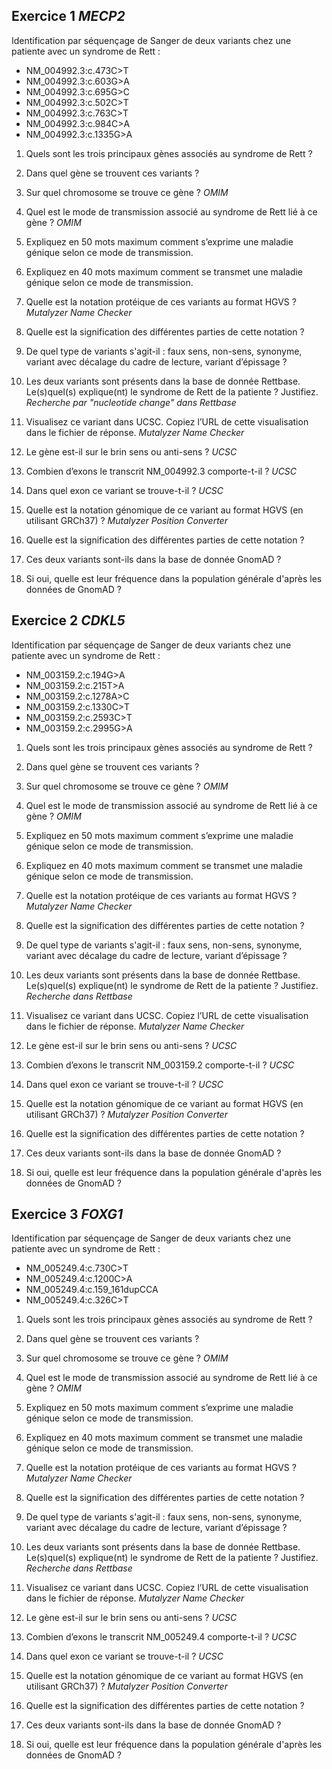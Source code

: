 ## Exercice 1 *MECP2*
Identification par séquençage de Sanger de deux variants chez une patiente avec un syndrome de Rett :
* NM_004992.3:c.473C>T
* NM_004992.3:c.603G>A
* NM_004992.3:c.695G>C
* NM_004992.3:c.502C>T
* NM_004992.3:c.763C>T
* NM_004992.3:c.984C>A
* NM_004992.3:c.1335G>A

1. Quels sont les trois principaux gènes associés au syndrome de Rett ?
2. Dans quel gène se trouvent ces variants ?
3. Sur quel chromosome se trouve ce gène ? *OMIM*
4. Quel est le mode de transmission associé au syndrome de Rett lié à ce gène ? *OMIM*
5. Expliquez en 50 mots maximum comment s’exprime une maladie génique selon ce mode de transmission.
6. Expliquez en 40 mots maximum comment se transmet une maladie génique selon ce mode de transmission.

7. Quelle est la notation protéique de ces variants au format HGVS ? *Mutalyzer Name Checker*
8. Quelle est la signification des différentes parties de cette notation ?
9. De quel type de variants s'agit-il : faux sens, non-sens, synonyme, variant avec décalage du cadre de lecture, variant d’épissage ?

10. Les deux variants sont présents dans la base de donnée Rettbase. Le(s)quel(s) explique(nt) le syndrome de Rett de la patiente ? Justifiez. *Recherche par "nucleotide change" dans Rettbase*

11. Visualisez ce variant dans UCSC. Copiez l’URL de cette visualisation dans le fichier de réponse. *Mutalyzer Name Checker*
12. Le gène est-il sur le brin sens ou anti-sens ? *UCSC*
13. Combien d’exons le transcrit NM_004992.3 comporte-t-il ? *UCSC*
14. Dans quel exon ce variant se trouve-t-il ? *UCSC*

11. Quelle est la notation génomique de ce variant au format HGVS (en utilisant GRCh37) ? *Mutalyzer Position Converter*
12. Quelle est la signification des différentes parties de cette notation ?
13. Ces deux variants sont-ils dans la base de donnée GnomAD ?
14. Si oui, quelle est leur fréquence dans la population générale d'après les données de GnomAD ?

## Exercice 2 *CDKL5*
Identification par séquençage de Sanger de deux variants chez une patiente avec un syndrome de Rett :
* NM_003159.2:c.194G>A
* NM_003159.2:c.215T>A
* NM_003159.2:c.1278A>C
* NM_003159.2:c.1330C>T
* NM_003159.2:c.2593C>T
* NM_003159.2:c.2995G>A


1. Quels sont les trois principaux gènes associés au syndrome de Rett ?
2. Dans quel gène se trouvent ces variants ?
3. Sur quel chromosome se trouve ce gène ? *OMIM*
4. Quel est le mode de transmission associé au syndrome de Rett lié à ce gène ? *OMIM*
5. Expliquez en 50 mots maximum comment s’exprime une maladie génique selon ce mode de transmission.
6. Expliquez en 40 mots maximum comment se transmet une maladie génique selon ce mode de transmission.

7. Quelle est la notation protéique de ces variants au format HGVS ? *Mutalyzer Name Checker*
8. Quelle est la signification des différentes parties de cette notation ?
9. De quel type de variants s'agit-il : faux sens, non-sens, synonyme, variant avec décalage du cadre de lecture, variant d’épissage ?

10. Les deux variants sont présents dans la base de donnée Rettbase. Le(s)quel(s) explique(nt) le syndrome de Rett de la patiente ? Justifiez. *Recherche dans Rettbase*

11. Visualisez ce variant dans UCSC. Copiez l’URL de cette visualisation dans le fichier de réponse. *Mutalyzer Name Checker*
12. Le gène est-il sur le brin sens ou anti-sens ? *UCSC*
13. Combien d’exons le transcrit NM_003159.2 comporte-t-il ? *UCSC*
14. Dans quel exon ce variant se trouve-t-il ? *UCSC*

11. Quelle est la notation génomique de ce variant au format HGVS (en utilisant GRCh37) ? *Mutalyzer Position Converter*
12. Quelle est la signification des différentes parties de cette notation ?
13. Ces deux variants sont-ils dans la base de donnée GnomAD ?
14. Si oui, quelle est leur fréquence dans la population générale d'après les données de GnomAD ?

## Exercice 3 *FOXG1*
Identification par séquençage de Sanger de deux variants chez une patiente avec un syndrome de Rett :
* NM_005249.4:c.730C>T
* NM_005249.4:c.1200C>A
* NM_005249.4:c.159_161dupCCA
* NM_005249.4:c.326C>T

1. Quels sont les trois principaux gènes associés au syndrome de Rett ?
2. Dans quel gène se trouvent ces variants ?
3. Sur quel chromosome se trouve ce gène ? *OMIM*
4. Quel est le mode de transmission associé au syndrome de Rett lié à ce gène ? *OMIM*
5. Expliquez en 50 mots maximum comment s’exprime une maladie génique selon ce mode de transmission.
6. Expliquez en 40 mots maximum comment se transmet une maladie génique selon ce mode de transmission.

7. Quelle est la notation protéique de ces variants au format HGVS ? *Mutalyzer Name Checker*
8. Quelle est la signification des différentes parties de cette notation ?
9. De quel type de variants s'agit-il : faux sens, non-sens, synonyme, variant avec décalage du cadre de lecture, variant d’épissage ?

10. Les deux variants sont présents dans la base de donnée Rettbase. Le(s)quel(s) explique(nt) le syndrome de Rett de la patiente ? Justifiez. *Recherche dans Rettbase*

11. Visualisez ce variant dans UCSC. Copiez l’URL de cette visualisation dans le fichier de réponse. *Mutalyzer Name Checker*
12. Le gène est-il sur le brin sens ou anti-sens ? *UCSC*
13. Combien d’exons le transcrit NM_005249.4 comporte-t-il ? *UCSC*
14. Dans quel exon ce variant se trouve-t-il ? *UCSC*

11. Quelle est la notation génomique de ce variant au format HGVS (en utilisant GRCh37) ? *Mutalyzer Position Converter*
12. Quelle est la signification des différentes parties de cette notation ?
13. Ces deux variants sont-ils dans la base de donnée GnomAD ?
14. Si oui, quelle est leur fréquence dans la population générale d'après les données de GnomAD ?
